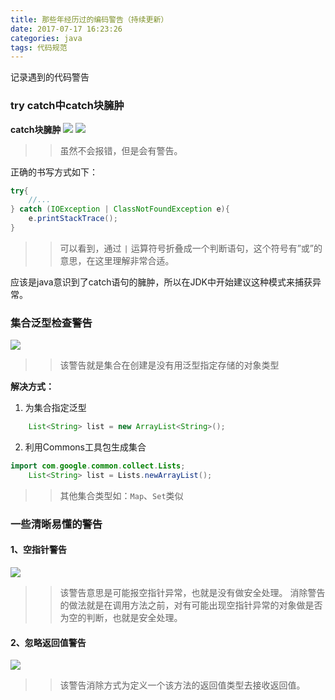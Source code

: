 ```yaml
---
title: 那些年经历过的编码警告（持续更新）
date: 2017-07-17 16:23:26
categories: java
tags: 代码规范
---
```

记录遇到的代码警告
<!-- more -->
### try catch中catch块臃肿
**catch块臃肿**
![](http://ot87uvd34.bkt.clouddn.com/1499995978560.jpg)
![](http://ot87uvd34.bkt.clouddn.com/1499995978561.jpg)
>>虽然不会报错，但是会有警告。

正确的书写方式如下：

```java
try{
	//...
} catch (IOException | ClassNotFoundException e){
	e.printStackTrace();
}
```

>>可以看到，通过 `|` 运算符号折叠成一个判断语句，这个符号有”或”的意思，在这里理解非常合适。

应该是java意识到了catch语句的臃肿，所以在JDK中开始建议这种模式来捕获异常。

### 集合泛型检查警告
![](http://ot87uvd34.bkt.clouddn.com/%E9%9B%86%E5%90%88%E6%B3%9B%E5%9E%8B%E6%A3%80%E6%9F%A5%E8%AD%A6%E5%91%8A.png)
>>该警告就是集合在创建是没有用泛型指定存储的对象类型

**解决方式：**
1. 为集合指定泛型
```java
	List<String> list = new ArrayList<String>();
```
2. 利用Commons工具包生成集合
```java
import com.google.common.collect.Lists;
	List<String> list = Lists.newArrayList();
```

>>其他集合类型如：`Map`、`Set`类似

### 一些清晰易懂的警告
#### 1、空指针警告
![](http://ot87uvd34.bkt.clouddn.com/%E7%A9%BA%E6%8C%87%E9%92%88%E8%AD%A6%E5%91%8A.png)
>>该警告意思是可能报空指针异常，也就是没有做安全处理。
消除警告的做法就是在调用方法之前，对有可能出现空指针异常的对象做是否为空的判断，也就是安全处理。

#### 2、忽略返回值警告
![](http://ot87uvd34.bkt.clouddn.com/%E5%BF%BD%E7%95%A5%E8%BF%94%E5%9B%9E%E5%80%BC%E8%AD%A6%E5%91%8A.png)
>>该警告消除方式为定义一个该方法的返回值类型去接收返回值。

